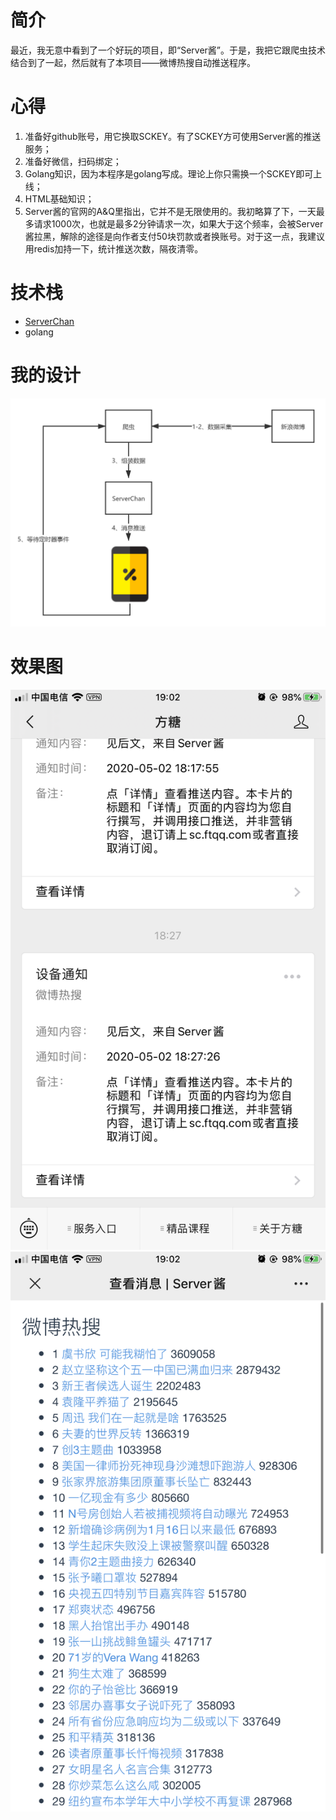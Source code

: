 # 简介
最近，我无意中看到了一个好玩的项目，即“Server酱”。于是，我把它跟爬虫技术结合到了一起，然后就有了本项目——微博热搜自动推送程序。

# 心得
1. 准备好github账号，用它换取SCKEY。有了SCKEY方可使用Server酱的推送服务；
2. 准备好微信，扫码绑定；
3. Golang知识，因为本程序是golang写成。理论上你只需换一个SCKEY即可上线；
4. HTML基础知识；
5. Server酱的官网的A&Q里指出，它并不是无限使用的。我初略算了下，一天最多请求1000次，也就是最多2分钟请求一次，如果大于这个频率，会被Server酱拉黑，解除的途径是向作者支付50块罚款或者换账号。对于这一点，我建议用redis加持一下，统计推送次数，隔夜清零。

# 技术栈
- [ServerChan](http://sc.ftqq.com/3.version)
- golang

# 我的设计
![avatar](./img/20200502_01.jpg)

# 效果图
![avatar](./img/20200502_02.jpg)
![avatar](./img/20200502_03.jpg)
